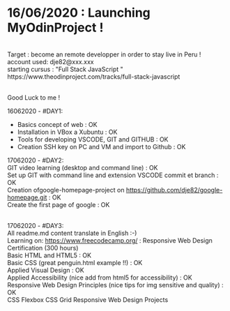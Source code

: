 <h1>16/06/2020 :    Launching MyOdinProject ! </h1><br>
                Target : become an remote developper in order to stay live in Peru ! <br>
account used: dje82@xxx.xxx <br>
starting cursus : "Full Stack JavaScript " <br>
https://www.theodinproject.com/tracks/full-stack-javascript <br><br>

Good Luck  to me !<br>

16062020 - #DAY1:<br>
    <ul>
        <li>Basics concept of web : OK</li>
        <li>Installation in VBox a Xubuntu : OK</li>
        <li>Tools for developing  VSCODE,  GIT and GITHUB : OK</li>
        <li>Creation SSH key on  PC and VM and import to Github : OK</li>
    </ul>
17062020 - #DAY2:<br>
    GIT video learning (desktop and command line) : OK<br>
    Set up GIT with command line and extension VSCODE commit et branch : OK<br>
    Creation ofgoogle-homepage-project on https://github.com/dje82/google-homepage.git : OK<br>
    Create the first page of google : OK<br><br>

17062020 - #DAY3:<br>
    All readme.md content translate in English :-)<br>
    Learning on: https://www.freecodecamp.org/ : Responsive Web Design Certification (300 hours)  <br>
        Basic HTML and HTML5 : OK<br>
        Basic CSS (great penguin.html example !!) : OK <br>
        Applied Visual Design : OK<br>
        Applied Accessibility (nice add from html5 for accessibility) : OK<br>
        Responsive Web Design Principles (nice tips for img sensitive and quality) : OK <br>
        CSS Flexbox
        CSS Grid
        Responsive Web Design Projects
